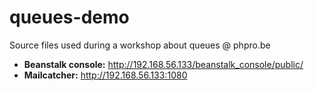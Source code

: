 queues-demo
===========

Source files used during a workshop about queues @ phpro.be

* **Beanstalk console:** http://192.168.56.133/beanstalk_console/public/
* **Mailcatcher:** http://192.168.56.133:1080
